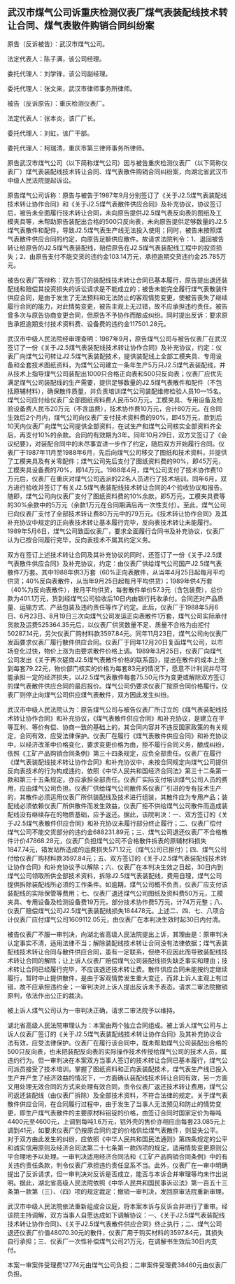 ## 武汉市煤气公司诉重庆检测仪表厂煤气表装配线技术转让合同、煤气表散件购销合同纠纷案

原告（反诉被告）：武汉市煤气公司。

法定代表人：陈子满，该公司经理。

委托代理人：刘学锋，该公司副经理。

委托代理人：张文来，武汉市律师事务所律师。

被告（反诉原告）：重庆检测仪表厂。

法定代表人：张本炎，该厂厂长。

委托代理人：刘虹，该厂干部。

委托代理人：柯瑞清，重庆市第三律师事务所律师。

原告武汉市煤气公司（以下简称煤气公司）因与被告重庆检测仪表厂（以下简称仪表厂）煤气表装配线技术转让合同、煤气表散件购销合同纠纷案，向湖北省武汉市中级人民法院提起诉讼。

原告煤气公司诉称：原告与被告于1987年9月分别签订了《关于J2.5煤气表装配线技术转让协作合同》和《关于J2.5煤气表散件供应合同》及补充协议，协议签订后，被告未全面履行技术转让合同，未向原告提供J2.5煤气表反向表的图纸及工模夹具等，未帮助原告装配出合格的500只反向表，未向原告提供足够数量的J2.5煤气表散件和配件，导致J2.5煤气表生产线无法投入使用；同时，被告未按照煤气表散件供应合同的约定，向原告足额供应散件。故请求法院判令：1、退回被告转让给原告的J2.5煤气表装配线，赔偿原告在J2.5煤气表装配线工程中的投资损失；2、由原告支付不能交货的违约金103.14万元，承担逾期交货违约金25.785万元。

被告仪表厂答辩称：双方签订的装配线技术转让合同已基本履行，原告提出退还装配线和赔偿其投资损失的诉讼请求是不能成立的；被告未能完全履行煤气表散装件供应合同，是由于发生了无法预料和无法防止的客观情势变更，使被告丧失了继续履行合同的能力，对此情势变更，被告主观上无过错，故不应承担违约责任。被告曾多次与原告协商变更合同，但原告不予协作而酿成纠纷。同时提出反诉：要求原告承担逾期支付技术资料费、设备费的违约金117501.28元。

武汉市中级人民法院经审理查明：1987年9月，原告煤气公司与被告仪表厂在武汉签订了一份《关于J2.5煤气表装配线技术转让协作合同》及补充协议，约定：仪表厂向煤气公司转让J2.5煤气表装配技术，提供装配线上全部工模夹具、专用设备和全套技术图纸资料，为煤气公司建立一条年生产5万只J2.5煤气表装配线，并从技术上指导煤气公司装配出1000只合格正向表和500只反向表；仪表厂应优先满足煤气公司装配线的生产需要，提供足够数量的J2.5煤气表散件和配件（不包括原辅材料），确保散件质量，并负责培训煤气公司装配维修检验人员10—15名。煤气公司应付给仪表厂全部图纸资料费人民币50万元，工模夹具、专用设备及检验设备费人民币20万元（不含运费），技术协作费10万元，合计80万元。在合同生效后2个月内，煤气公司向仪表厂支付技术资料费的90%，即45万元，款到后10天内仪表厂向煤气公司提供全部资料，在试生产和煤气公司核实全部资料齐全后，再支付10%的余款。合同的有效期为3年。同年10月29日，双方又签订了《会议纪要》，对装配合同中的未尽事宜进一步作了约定，随后双方开始履行合同。仪表厂于1987年11月至1988年6月，先后向煤气公司移交了图纸和技术资料，并提供了工模夹具及有关零配件；煤气公司先后支付了图纸资料费的90%，即45万元，工模夹具设备费的70%，即14万元。1988年4月，煤气公司支付了技术协作费10万元后，仪表厂在重庆对煤气公司选派的22名人员进行了技术培训。同年6月，双方进行验收并签订了有关J2.5煤气表装配线技术转让合同的4个验收协议和报告。随即，煤气公司向仪表厂支付了图纸资料费的10%余款，即5万元，工模夹具费等的30%余款中的5万元（余款1万元在合同期满后再一次性支付）。至此，煤气公司已向仪表厂支付了全部技术转让费80万元中的79万元。《技术转让协作合同》及其补充协议中规定的正向表技术转让基本履行完毕，反向表技术转让未能履行。1989年5月6日，煤气公司致函仪表厂，要求全面履行合同书及补充协议，仪表厂认为已按合同履行完毕，反向表技术不属其约定义务。

双方在签订上述技术转让合同及其补充协议的同时，还签订了一份《关于J2.5煤气表散件供应合同》及补充协议，约定：由仪表厂供给煤气公司国产J2.5煤气表散件7万套。其中1988年供3万套（60%正向表散件，从当年4月25日起每月平均供货；40%反向表散件，从当年9月25日起每月平均供货）；1989年供4万套（40%为反向表散件），按月平均供货，每套散件单价57.3元（含包装费），总价款为401.1万元，货到经煤气公司验收后10日内由银行托收承付。合同还对产品质量、运输方式、产品包装及违约责任等作了约定。此后，仪表厂于1988年5月6日、6月23日、8月19日三次向煤气公司发运正向表散件1万套，煤气公司实际承付货款及运费525364.35元后，以仪表厂供货数量不足、质量不合格为由拒付50287.14元，另欠仪表厂购材料款3597.84元。同年11月23日，煤气公司向仪表厂发函要求仪表厂履行散件供应合同。仪表厂于同年12月20日复函煤气公司，以市场变化过快，物价上涨为由要求散件价格上调。1989年3月25日，仪表厂向煤气公司发出《关于再次磋商J2.5煤气表散件价格的联系函》，提出在散件的成本上涨到每套79.22元，物价部门核实的价格为每套83元的情况下，愿意不计利润并尽可能承担一定的经济损失，以J2.5煤气表散件每套75.50元作为变更或解除双方签订的煤气表散件供应合同的最后报价。煤气公司仍要求仪表厂按原合同价格履行，仪表厂则停止向煤气公司供应煤气表散件，双方因此发生纠纷。

武汉市中级人民法院认为：原告煤气公司与被告仪表厂所订立的《煤气表装配线技术转让协作合同》和补充协议，《煤气表散件供应合同》和补充协议，是建立在平等互利、等价有偿、协商一致的基础上的，其合同内容并不违反国家政策的有关规定，合同有效，应受法律保护。仪表厂在履行《煤气表散件供应合同》和补充协议中，以经济改革中价格变化，要求变更价格为由，拒不履行合同义务，酿成纠纷，依照《工矿产品购销合同条例》第三十四条规定，应负全部责任。仪表厂在履行《煤气表装配线技术转让协作合同》和补充协议中，未按合同规定向煤气公司提供反向表技术的行为构成违约，依照《中华人民共和国经济合同法》第三十二条第一款和第三十五条规定，亦应承担全部责任。仪表厂实际支付培训煤气公司人员的费用，应由煤气公司负担。仪表厂供给煤气公司散件系仪表厂引进的专有技术生产的，其散件必须运用仪表厂所供装配线及技术进行组装，其散件应为专用产品；装配线必须依赖仪表厂所供散件而发生效益，仪表厂拒不供给煤气公司散件而造成装配线没有继续存在的物质基础，应予返还。据此，该院判决：一、双方签订的《关于J2.5煤气表散件供应合同》和补充协议未履行部分终止履行；二、仪表厂偿付煤气公司不能交货部分的违约金688231.89元；三、煤气公司退还仪表厂不合格散件计价47868.28元，仪表厂负担煤气公司不合格散件拆表的原辅材料损失1847.74元，错发站所造成的运费损失571.12元（煤气公司已拒付）；四、煤气公司付给仪表厂购材料款3597.84元；五、双方签订的《关于J2.5煤气表装配线技术转让协作合同》和补充协议予以解除；六、仪表厂在本判决生效之日起，30日内到煤气公司领取所供全部技术资料，拆除J2.5煤气表装配线，费用自理，煤气公司提供拆除装配线所必须的工作条件。如逾期，煤气公司概不负责，仪表厂应支付该装配线的实际保管等费用；七、仪表厂退还煤气公司图纸及资料费50万元，工模夹具、专用设备及检测设备费19万元，部分技术协作费5万元，计74万元整；八、仪表厂赔偿煤气公司J2.5煤气表装配线损失184478元。上述二、四、七、八项合计仪表厂应付煤气公司1609112.05元，由仪表厂在本判决生效时起30日内付清。

被告仪表厂不服一审判决，向湖北省高级人民法院提出上诉，其理由是：原审判决认定事实不清，适用法律不当；解除装配线技术转让合同没有法律依据；煤气表装配线技术转让合同与散件供应合同，虽有一定联系，但绝不应因此而导致装配线技术转让合同的解除；让上诉人仪表厂赔偿煤气公司装配线损失缺乏事实和理由；技术转让合同已经履行完毕，不应该退还技术转让费。散件供应合同未能按约定继续履行，暂时中止提供散件，是由于客观情势发生重大变迁，而非上诉人主观上有过错，故不应承担违约金；一审判决对上诉人提出反诉未予表态。请求二审法院撤销原判，依法作出公正的裁决。

被上诉人煤气公司认为一审判决正确，请求二审法院予以维持。

湖北省高级人民法院审理认为：本案由两个独立合同组成。被上诉人煤气公司与上诉人仪表厂签订的《关于J2.5煤气表装配线技术转让协作合同》及其补充协议合法有效，应受法律保护。仪表厂在履行该合同中，既未帮助煤气公司装配出合格的500只反向表，也未把装配反向表的实际操作技术传授给煤气公司的技术人员，属违约行为。但一审判决在本案双方当事人签订的技术转让合同已基本履行，煤气公司派员接受了技术培训，掌握了图纸资料和正向表装配技术，煤气表生产线已投入生产并产生了经济效益的情况下，一方面确认装配线技术转让合同有效，另一方面又用处理无效合同的方式来处理有效合同，责令仪表厂返还技术转让费用，煤气公司返还装配线（由仪表厂拆除）及全部技术资料，不符合法律的规定。关于煤气表散件供应合同，在合同履行过程中，由于发生了当事人无法预见和防止的情势变更，即生产煤气表散件的主要原材料铝锭的价格，由签订合同时国家定价为每吨4400元至4600元，上调到每吨1.6万元，铝外壳的售价亦相应由每套23.085元上调到41元，如要求仪表厂仍按原合同约定的价格供给煤气表散件，则显失公平。对于双方由此发生的纠纷，应依照《中华人民共和国民法通则》第四条规定的公平和诚实信用原则及经济合同法第二十七条第一款四项的规定，适用情势变更原则公平合理地予以处理。一审判决适用经济合同法和《工矿产品购销合同条例》中的有关违约责任条款，判令仪表厂承担违约责任显系不当。此外，仪表厂在一审中明确提出了反诉请求，但一审判决对反诉是否成立，能否与本诉合并审理等均未作出说明。据此，湖北省高级人民法院依照《中华人民共和国民事诉讼法》第一百五十三条第一款第（三）、（四）项的规定裁定：撤销一审判决，发回原审法院重新审理。

武汉市中级人民法院依法重新组成合议庭，将本案本诉与反诉合并进行了重审。经该院主持调解，双方当事人自愿达成如下调解协议：一、《关于J2.5煤气表装配线技术转让协作合同》、《关于J2.5煤气表散件供应合同》终止执行；二、煤气公司退还仪表厂价值48070.30元的散件，仪表厂用于购买材料的3597.84元，其损失自行承担；三、仪表厂一次性补偿煤气公司21万元，在调解书生效后30日内支付。

本案一审案件受理费12774元由煤气公司负担；二审案件受理费38460元由仪表厂负担。

